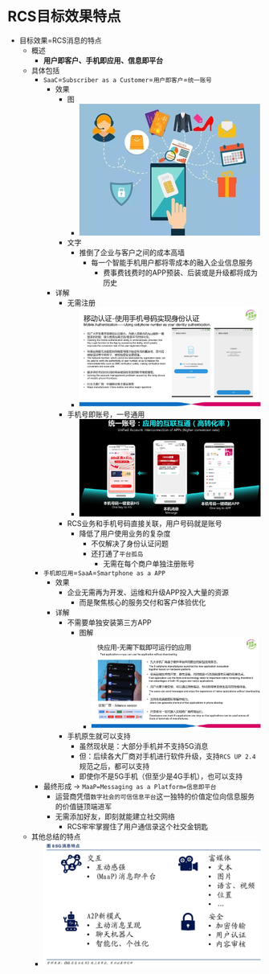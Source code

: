# RCS目标效果特点

* 目标效果=RCS消息的特点
  * 概述
    * **用户即客户、手机即应用、信息即平台**
  * 具体包括
    * `SaaC`=`Subscriber as a Customer`=`用户即客户`=`统一账号`
      * 效果
        * 图
          * ![all_account_by_phone_sim](../assets/img/all_account_by_phone_sim.jpg)
        * 文字
          * 推倒了企业与客户之间的成本高墙
            * 每一个智能手机用户都将零成本的融入企业信息服务
              * 费事费钱费时的APP预装、后装或是升级都将成为历史
      * 详解
        * 无需注册
          * ![mobile_authenticate_by_phone](../assets/img/mobile_authenticate_by_phone.png)
        * 手机号即账号，一号通用
          * ![universal_account](../assets/img/universal_account.png)
        * RCS业务和手机号码直接关联，用户号码就是账号
          * 降低了用户使用业务的复杂度
            * 不仅解决了身份认证问题
            * 还打通了`平台孤岛`
              * 无需在每个商户单独注册账号
    * `手机即应用`=`SaaA`=`Smartphone as a APP`
      * 效果
        * 企业无需再为开发、运维和升级APP投入大量的资源
          * 而是聚焦核心的服务交付和客户体验优化
      * 详解
        * 不需要单独安装第三方APP
          * 图解
            * ![no_need_install_app](../assets/img/no_need_install_app.png)
        * 手机原生就可以支持
          * 虽然现状是：大部分手机并不支持5G消息
          * 但：后续各大厂商对手机进行软件升级，支持`RCS UP 2.4`规范之后，都可以支持
          * 即使你不是5G手机（但至少是4G手机），也可以支持
    * 最终形成 -> `MaaP=Messaging as a Platform=信息即平台`
      * 运营商凭借`数字社会的可信信息平台`这一独特的价值定位向信息服务的价值链顶端进军
      * 无需添加好友，即刻就能建立社交网络
        * RCS牢牢掌握住了用户通信录这个社交金钥匙
  * 其他总结的特点
    * ![5g_message_features](../assets/img/5g_message_features.png)